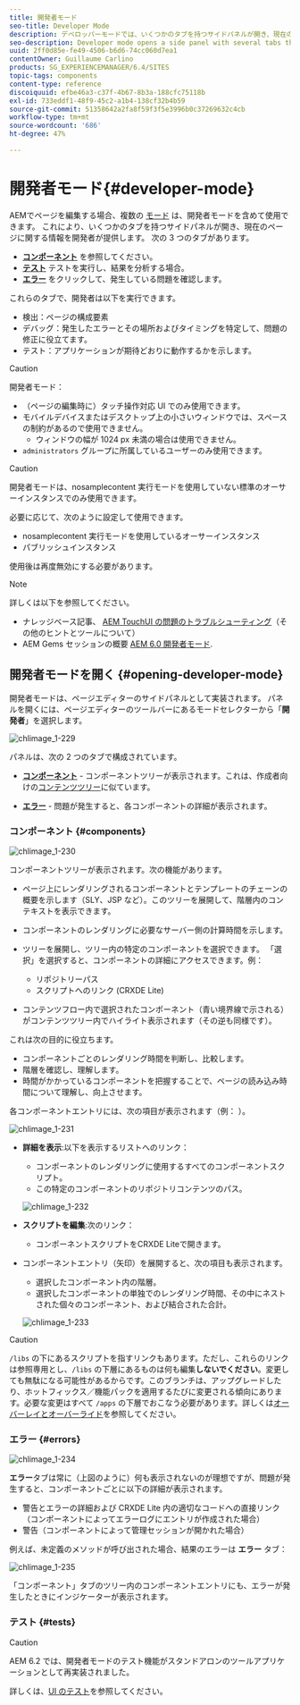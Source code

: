 ```yaml
---
title: 開発者モード
seo-title: Developer Mode
description: デベロッパーモードでは、いくつかのタブを持つサイドパネルが開き、現在のページに関する情報をデベロッパーに提供します
seo-description: Developer mode opens a side panel with several tabs that provide a developer with infomation about the current page
uuid: 2ff0d85e-fe49-4506-b6d6-74cc060d7ea1
contentOwner: Guillaume Carlino
products: SG_EXPERIENCEMANAGER/6.4/SITES
topic-tags: components
content-type: reference
discoiquuid: efbe46a3-c37f-4b67-8b3a-188cfc75118b
exl-id: 733eddf1-48f9-45c2-a1b4-138cf32b4b59
source-git-commit: 51358642a2fa8f59f3f5e3996b0c37269632c4cb
workflow-type: tm+mt
source-wordcount: '686'
ht-degree: 47%

---
```


# 開発者モード{#developer-mode}

AEMでページを編集する場合、複数の [モード](/help/sites-authoring/author-environment-tools.md#page-modes) は、開発者モードを含めて使用できます。 これにより、いくつかのタブを持つサイドパネルが開き、現在のページに関する情報を開発者が提供します。 次の 3 つのタブがあります。

* **[コンポーネント](#components)** を参照してください。
* **[テスト](#tests)** テストを実行し、結果を分析する場合。
* **[エラー](#errors)** をクリックして、発生している問題を確認します。

これらのタブで、開発者は以下を実行できます。

* 検出：ページの構成要素
* デバッグ：発生したエラーとその場所およびタイミングを特定して、問題の修正に役立てます。
* テスト：アプリケーションが期待どおりに動作するかを示します。

>[!CAUTION]
>
>開発者モード：
>
>* （ページの編集時に）タッチ操作対応 UI でのみ使用できます。
>* モバイルデバイスまたはデスクトップ上の小さいウィンドウでは、スペースの制約があるので使用できません。
   >   * ウィンドウの幅が 1024 px 未満の場合は使用できません。
>* `administrators` グループに所属しているユーザーのみ使用できます。


>[!CAUTION]
>
>開発者モードは、nosamplecontent 実行モードを使用していない標準のオーサーインスタンスでのみ使用できます。
>
>必要に応じて、次のように設定して使用できます。
>
>* nosamplecontent 実行モードを使用しているオーサーインスタンス
>* パブリッシュインスタンス
>
>使用後は再度無効にする必要があります。

>[!NOTE]
>
>詳しくは以下を参照してください。
>
>* ナレッジベース記事、 [AEM TouchUI の問題のトラブルシューティング](https://helpx.adobe.com/jp/experience-manager/kb/troubleshooting-aem-touchui-issues.html)（その他のヒントとツールについて）
>* AEM Gems セッションの概要 [AEM 6.0 開発者モード](https://experienceleague.adobe.com/docs/experience-manager-gems-events/gems/gems2014/aem-developer-mode.html).


## 開発者モードを開く {#opening-developer-mode}

開発者モードは、ページエディターのサイドパネルとして実装されます。 パネルを開くには、ページエディターのツールバーにあるモードセレクターから「**開発者**」を選択します。

![chlimage_1-229](assets/chlimage_1-229.png)

パネルは、次の 2 つのタブで構成されています。

* **[コンポーネント](/help/sites-developing/developer-mode.md#components)** - コンポーネントツリーが表示されます。これは、作成者向けの[コンテンツツリー](/help/sites-authoring/author-environment-tools.md#content-tree)に似ています。

* **[エラー](/help/sites-developing/developer-mode.md#errors)** - 問題が発生すると、各コンポーネントの詳細が表示されます。

### コンポーネント {#components}

![chlimage_1-230](assets/chlimage_1-230.png)

コンポーネントツリーが表示されます。次の機能があります。

* ページ上にレンダリングされるコンポーネントとテンプレートのチェーンの概要を示します（SLY、JSP など）。このツリーを展開して、階層内のコンテキストを表示できます。
* コンポーネントのレンダリングに必要なサーバー側の計算時間を示します。
* ツリーを展開し、ツリー内の特定のコンポーネントを選択できます。 「選択」を選択すると、コンポーネントの詳細にアクセスできます。例：

   * リポジトリーパス
   * スクリプトへのリンク (CRXDE Lite)

* コンテンツフロー内で選択されたコンポーネント（青い境界線で示される）がコンテンツツリー内でハイライト表示されます（その逆も同様です）。

これは次の目的に役立ちます。

* コンポーネントごとのレンダリング時間を判断し、比較します。
* 階層を確認し、理解します。
* 時間がかかっているコンポーネントを把握することで、ページの読み込み時間について理解し、向上させます。

各コンポーネントエントリには、次の項目が表示されます（例： ）。

![chlimage_1-231](assets/chlimage_1-231.png)

* **詳細を表示**:以下を表示するリストへのリンク：

   * コンポーネントのレンダリングに使用するすべてのコンポーネントスクリプト。
   * この特定のコンポーネントのリポジトリコンテンツのパス。

   ![chlimage_1-232](assets/chlimage_1-232.png)

* **スクリプトを編集**:次のリンク：

   * コンポーネントスクリプトをCRXDE Liteで開きます。

* コンポーネントエントリ（矢印）を展開すると、次の項目も表示されます。

   * 選択したコンポーネント内の階層。
   * 選択したコンポーネントの単独でのレンダリング時間、その中にネストされた個々のコンポーネント、および結合された合計。

   ![chlimage_1-233](assets/chlimage_1-233.png)

>[!CAUTION]
>
>`/libs` の下にあるスクリプトを指すリンクもあります。ただし、これらのリンクは参照専用とし、`/libs` の下層にあるものは何も編集&#x200B;**しないでください**。変更しても無駄になる可能性があるからです。このブランチは、アップグレードしたり、ホットフィックス／機能パックを適用するたびに変更される傾向にあります。必要な変更はすべて `/apps` の下層でおこなう必要があります。詳しくは[オーバーレイとオーバーライド](/help/sites-developing/overlays.md)を参照してください。

### エラー {#errors}

![chlimage_1-234](assets/chlimage_1-234.png)

**エラー**&#x200B;タブは常に（上図のように）何も表示されないのが理想ですが、問題が発生すると、コンポーネントごとに以下の詳細が表示されます。

* 警告とエラーの詳細および CRXDE Lite 内の適切なコードへの直接リンク（コンポーネントによってエラーログにエントリが作成された場合）
* 警告（コンポーネントによって管理セッションが開かれた場合）

例えば、未定義のメソッドが呼び出された場合、結果のエラーは **エラー** タブ：

![chlimage_1-235](assets/chlimage_1-235.png)

「コンポーネント」タブのツリー内のコンポーネントエントリにも、エラーが発生したときにインジケーターが表示されます。

### テスト {#tests}

>[!CAUTION]
>
>AEM 6.2 では、開発者モードのテスト機能がスタンドアロンのツールアプリケーションとして再実装されました。
>
>詳しくは、[UI のテスト](/help/sites-developing/hobbes.md)を参照してください。
